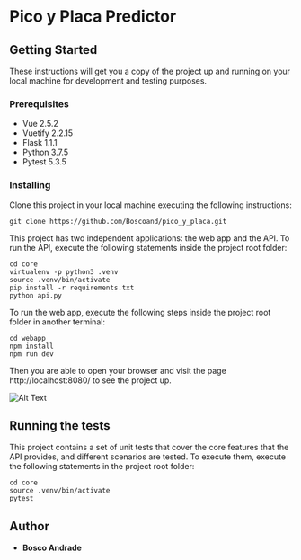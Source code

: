 # Pico y Placa Predictor


## Getting Started

These instructions will get you a copy of the project up and running on your local machine for development and testing purposes.

### Prerequisites

* Vue 2.5.2
* Vuetify 2.2.15
* Flask 1.1.1
* Python 3.7.5
* Pytest 5.3.5

### Installing

Clone this project in your local machine executing the following instructions: 

```
git clone https://github.com/Boscoand/pico_y_placa.git
```

This project has two independent applications: the web app and the API. To run the API, execute the following statements inside the project root folder:

```
cd core
virtualenv -p python3 .venv
source .venv/bin/activate
pip install -r requirements.txt
python api.py
```

To run the web app, execute the following steps inside the project root folder in another terminal:

```
cd webapp
npm install
npm run dev
```

Then you are able to open your browser and visit the page http://localhost:8080/ to see the project up. 

![Alt Text](https://media.giphy.com/media/Suy1xNS06nEdHmYtCf/giphy.gif)

## Running the tests

This project contains a set of unit tests that cover the core features that the API provides, and different scenarios are tested. To execute them, execute the following statements in the project root folder: 

```
cd core
source .venv/bin/activate
pytest
```

## Author

* **Bosco Andrade**
